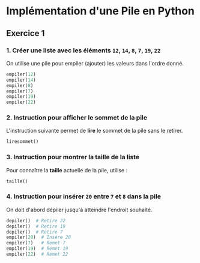 # Implémentation d'une Pile en Python

## Exercice 1

### 1. Créer une liste avec les éléments `12`, `14`, `8`, `7`, `19`, `22`

On utilise une pile pour empiler (ajouter) les valeurs dans l'ordre donné.

```python
empiler(12)
empiler(14)
empiler(8)
empiler(7)
empiler(19)
empiler(22)
```

### 2. Instruction pour afficher le sommet de la pile

L'instruction suivante permet de **lire** le sommet de la pile sans le retirer.

```python
liresommet()
```

### 3. Instruction pour montrer la taille de la liste

Pour connaître la **taille** actuelle de la pile, utilise :

```python
taille()
```

### 4. Instruction pour insérer `20` entre `7` et `8` dans la pile

On doit d'abord dépiler jusqu'à atteindre l'endroit souhaité.

```python
depiler()  # Retire 22
depiler()  # Retire 19
depiler()  # Retire 7
empiler(20)  # Insère 20
empiler(7)   # Remet 7
empiler(19)  # Remet 19
empiler(22)  # Remet 22
```
